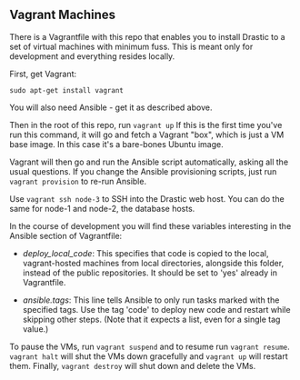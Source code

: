 ## Vagrant Machines

There is a Vagrantfile with this repo that enables you to install Drastic to a set of virtual machines with minimum fuss. This is meant only for development and everything resides locally.

First, get Vagrant:
```
sudo apt-get install vagrant
```

You will also need Ansible - get it as described above.

Then in the root of this repo, run `vagrant up` If this is the first time you've run this command, it will go and fetch a Vagrant "box", which is just a VM base image. In this case it's a bare-bones Ubuntu image.

Vagrant will then go and run the Ansible script automatically, asking all the usual questions. If you change the Ansible provisioning scripts, just run `vagrant provision` to re-run Ansible.

Use `vagrant ssh node-3` to SSH into the Drastic web host. You can do the same for node-1 and node-2, the database hosts.

In the course of development you will find these variables interesting in the Ansible section of Vagrantfile:

* *deploy_local_code*: This specifies that code is copied to the local, vagrant-hosted machines from local directories, alongside this folder, instead of the public repositories. It should be set to 'yes' already in Vagrantfile.

* *ansible.tags*: This line tells Ansible to only run tasks marked with the specified tags. Use the tag 'code' to deploy new code and restart while skipping other steps. (Note that it expects a list, even for a single tag value.)

To pause the VMs, run `vagrant suspend` and to resume run `vagrant resume`. `vagrant halt` will shut the VMs down gracefully and `vagrant up` will restart them. Finally, `vagrant destroy` will shut down and delete the VMs.
